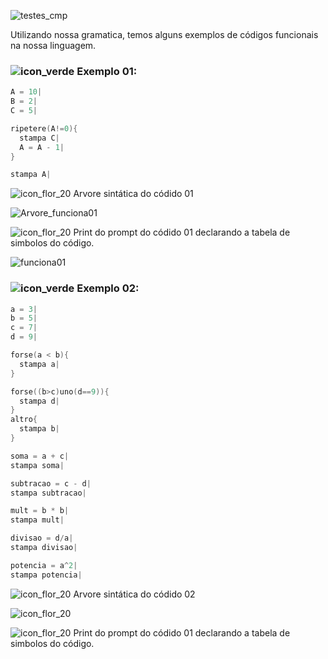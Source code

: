![testes_cmp](https://user-images.githubusercontent.com/66503956/205924879-19dd8077-656a-4854-aa7e-270e360eaf48.png)

Utilizando nossa gramatica, temos alguns exemplos de códigos funcionais na nossa linguagem.

### ![icon_verde](https://user-images.githubusercontent.com/66503956/205965857-ac7c8e9c-ca9b-4480-9518-036d752c331f.png) Exemplo 01:

```c
A = 10|
B = 2|
C = 5|

ripetere(A!=0){
  stampa C|
  A = A - 1|
}

stampa A|
```

![icon_flor_20](https://user-images.githubusercontent.com/66503956/205969813-fc7bf4e2-3195-4130-889d-ba05ef346df6.png) Arvore sintática do códido 01

![Arvore_funciona01](https://user-images.githubusercontent.com/66503956/205954843-73c0d753-6389-4ba6-986f-a6ed68880604.png)


![icon_flor_20](https://user-images.githubusercontent.com/66503956/205969813-fc7bf4e2-3195-4130-889d-ba05ef346df6.png) Print do prompt do códido 01 declarando a tabela de simbolos do código.

![funciona01](https://user-images.githubusercontent.com/66503956/205954276-f5a4fd7f-f57a-4524-b29f-d12ddd80dce7.PNG)


### ![icon_verde](https://user-images.githubusercontent.com/66503956/205965857-ac7c8e9c-ca9b-4480-9518-036d752c331f.png) Exemplo 02:

```c
a = 3|
b = 5|
c = 7|
d = 9|

forse(a < b){
  stampa a|
}

forse((b>c)uno(d==9)){
  stampa d|
}
altro{
  stampa b|
}

soma = a + c|
stampa soma|

subtracao = c - d|
stampa subtracao|

mult = b * b|
stampa mult|

divisao = d/a|
stampa divisao|

potencia = a^2|
stampa potencia|
```
![icon_flor_20](https://user-images.githubusercontent.com/66503956/205969813-fc7bf4e2-3195-4130-889d-ba05ef346df6.png) Arvore sintática do códido 02

![icon_flor_20](https://user-images.githubusercontent.com/66503956/205969813-fc7bf4e2-3195-4130-889d-ba05ef346df6.png)

![icon_flor_20](https://user-images.githubusercontent.com/66503956/205969813-fc7bf4e2-3195-4130-889d-ba05ef346df6.png) Print do prompt do códido 01 declarando a tabela de simbolos do código.
